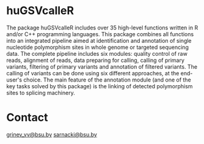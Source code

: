 # huGSVcalleR

The package huGSVcalleR includes over 35 high-level functions written in R and/or C++ programming languages. This package combines all functions into an integrated pipeline aimed at identification and annotation of single nucleotide polymorphism sites in whole genome or targeted sequencing data. The complete pipeline includes six modules: quality control of raw reads, alignment of reads, data preparing for calling, calling of primary variants, filtering of primary variants and annotation of filtered variants. The calling of variants can be done using six different approaches, at the end-user's choice. The main feature of the annotation module (and one of the key tasks solved by this package) is the linking of detected polymorphism sites to splicing machinery.

# Contact
grinev_vv@bsu.by sarnacki@bsu.by
